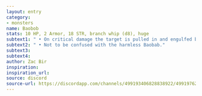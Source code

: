 ```yaml
---
layout: entry
category:
- monsters 
name: Baobob
stats: 10 HP, 2 Armor, 18 STR, branch whip (d8), huge
subtext1: " • On critical damage the target is pulled in and engulfed by the Baobob, taking an additional d10 damage."
subtext2: " • Not to be confused with the harmless Baobab."
subtext3: 
subtext4: 
author: Zac Bir
inspiration: 
inspiration_url: 
source: discord
source-url: https://discordapp.com/channels/499193406828838922/499197623748657162/708649760428523592
---
```

